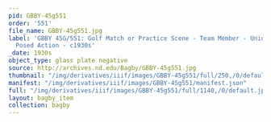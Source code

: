 ```yaml
---
pid: GBBY-45g551
order: '551'
file_name: GBBY-45g551.jpg
label: 'GBBY 45G/551: Golf Match or Practice Scene - Team Member - Unidentified -
  Posed Action - c1930s'
_date: 1930s
object_type: glass plate negative
source: http://archives.nd.edu/Bagby/GBBY-45g551.jpg
thumbnail: "/img/derivatives/iiif/images/GBBY-45g551/full/250,/0/default.jpg"
manifest: "/img/derivatives/iiif/images/GBBY-45g551/manifest.json"
full: "/img/derivatives/iiif/images/GBBY-45g551/full/1140,/0/default.jpg"
layout: bagby_item
collection: bagby
---
```

